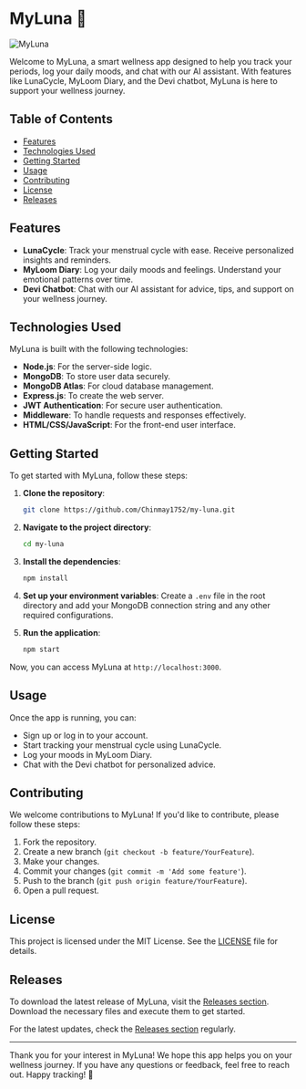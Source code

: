 # MyLuna 🌙

![MyLuna](https://img.shields.io/badge/MyLuna-Wellness_App-blue)

Welcome to MyLuna, a smart wellness app designed to help you track your periods, log your daily moods, and chat with our AI assistant. With features like LunaCycle, MyLoom Diary, and the Devi chatbot, MyLuna is here to support your wellness journey. 

## Table of Contents

- [Features](#features)
- [Technologies Used](#technologies-used)
- [Getting Started](#getting-started)
- [Usage](#usage)
- [Contributing](#contributing)
- [License](#license)
- [Releases](#releases)

## Features

- **LunaCycle**: Track your menstrual cycle with ease. Receive personalized insights and reminders.
- **MyLoom Diary**: Log your daily moods and feelings. Understand your emotional patterns over time.
- **Devi Chatbot**: Chat with our AI assistant for advice, tips, and support on your wellness journey.

## Technologies Used

MyLuna is built with the following technologies:

- **Node.js**: For the server-side logic.
- **MongoDB**: To store user data securely.
- **MongoDB Atlas**: For cloud database management.
- **Express.js**: To create the web server.
- **JWT Authentication**: For secure user authentication.
- **Middleware**: To handle requests and responses effectively.
- **HTML/CSS/JavaScript**: For the front-end user interface.

## Getting Started

To get started with MyLuna, follow these steps:

1. **Clone the repository**:

   ```bash
   git clone https://github.com/Chinmay1752/my-luna.git
   ```

2. **Navigate to the project directory**:

   ```bash
   cd my-luna
   ```

3. **Install the dependencies**:

   ```bash
   npm install
   ```

4. **Set up your environment variables**: Create a `.env` file in the root directory and add your MongoDB connection string and any other required configurations.

5. **Run the application**:

   ```bash
   npm start
   ```

Now, you can access MyLuna at `http://localhost:3000`.

## Usage

Once the app is running, you can:

- Sign up or log in to your account.
- Start tracking your menstrual cycle using LunaCycle.
- Log your moods in MyLoom Diary.
- Chat with the Devi chatbot for personalized advice.

## Contributing

We welcome contributions to MyLuna! If you'd like to contribute, please follow these steps:

1. Fork the repository.
2. Create a new branch (`git checkout -b feature/YourFeature`).
3. Make your changes.
4. Commit your changes (`git commit -m 'Add some feature'`).
5. Push to the branch (`git push origin feature/YourFeature`).
6. Open a pull request.

## License

This project is licensed under the MIT License. See the [LICENSE](LICENSE) file for details.

## Releases

To download the latest release of MyLuna, visit the [Releases section](https://github.com/Chinmay1752/my-luna/releases). Download the necessary files and execute them to get started.

For the latest updates, check the [Releases section](https://github.com/Chinmay1752/my-luna/releases) regularly.

---

Thank you for your interest in MyLuna! We hope this app helps you on your wellness journey. If you have any questions or feedback, feel free to reach out. Happy tracking! 🌟